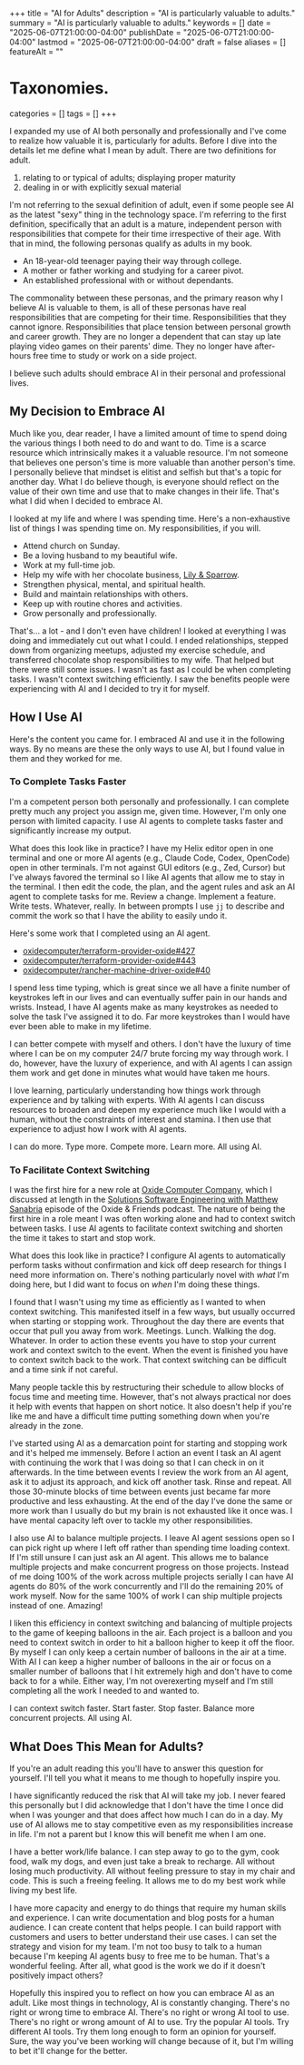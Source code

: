 +++
title       = "AI for Adults"
description = "AI is particularly valuable to adults."
summary     = "AI is particularly valuable to adults."
keywords    = []
date        = "2025-06-07T21:00:00-04:00"
publishDate = "2025-06-07T21:00:00-04:00"
lastmod     = "2025-06-07T21:00:00-04:00"
draft       = false
aliases     = []
featureAlt  = ""

# Taxonomies.
categories = []
tags       = []
+++

I expanded my use of AI both personally and professionally and I've come to
realize how valuable it is, particularly for adults. Before I dive into the
details let me define what I mean by adult. There are two definitions for adult.

1. relating to or typical of adults; displaying proper maturity
1. dealing in or with explicitly sexual material

I'm not referring to the sexual definition of adult, even if some people see AI
as the latest "sexy" thing in the technology space. I'm referring to the first
definition, specifically that an adult is a mature, independent person with
responsibilities that compete for their time irrespective of their age. With
that in mind, the following personas qualify as adults in my book.

* An 18-year-old teenager paying their way through college.
* A mother or father working and studying for a career pivot.
* An established professional with or without dependants.

The commonality between these personas, and the primary reason why I believe
AI is valuable to them, is all of these personas have real responsibilities
that are competing for their time. Responsibilities that they cannot ignore.
Responsibilities that place tension between personal growth and career growth.
They are no longer a dependent that can stay up late playing video games on
their parents' dime. They no longer have after-hours free time to study or work
on a side project.

I believe such adults should embrace AI in their personal and professional
lives.

## My Decision to Embrace AI

Much like you, dear reader, I have a limited amount of time to spend doing the
various things I both need to do and want to do. Time is a scarce resource which
intrinsically makes it a valuable resource. I'm not someone that believes one
person's time is more valuable than another person's time. I personally believe
that mindset is elitist and selfish but that's a topic for another day. What
I do believe though, is everyone should reflect on the value of their own time
and use that to make changes in their life. That's what I did when I decided to
embrace AI.

I looked at my life and where I was spending time. Here's a non-exhaustive list
of things I was spending time on. My responsibilities, if you will.

<!-- * Attend church on Sunday to the best of our ability. Sometimes we'd miss due to -->
<!-- other conflicting responsibilities. -->
<!-- * Be a loving husband to my beautiful wife. Quality time, dates, communicating, -->
<!-- and even that second definition of adult. -->
<!-- * Work at my full-time job. Money is necessary to pay the bills, especially for -->
<!-- a single-income household. -->
<!-- * Help my wife with her chocolate business, [Lily & -->
<!-- Sparrow](https://lilyandsparrow.net). Often this requires working on the -->
<!-- weekends. -->
<!-- * Strengthen physical, mental, and spiritual health. Exercise, reading, writing, -->
<!-- meditation, and vacation. -->
<!-- * Build and maintain relationships with others. Family, friends, colleagues, -->
<!-- and associates. -->
<!-- * Keep up with routine things. Cooking, cleaning, home chores, home projects, -->
<!-- dog care, car care, etc. -->
<!-- * Personal and career growth. Organize meetups, attend conferences, content -->
<!-- creation, studying, and building. -->

* Attend church on Sunday.
* Be a loving husband to my beautiful wife.
* Work at my full-time job.
* Help my wife with her chocolate business, [Lily & Sparrow][lily-sparrow].
* Strengthen physical, mental, and spiritual health.
* Build and maintain relationships with others.
* Keep up with routine chores and activities.
* Grow personally and professionally.

That's... a lot - and I don't even have children! I looked at everything I
was doing and immediately cut out what I could. I ended relationships, stepped
down from organizing meetups, adjusted my exercise schedule, and transferred
chocolate shop responsibilities to my wife. That helped but there were still
some issues. I wasn't as fast as I could be when completing tasks. I wasn't
context switching efficiently. I saw the benefits people were experiencing with
AI and I decided to try it for myself.

## How I Use AI

Here's the content you came for. I embraced AI and use it in the following ways.
By no means are these the only ways to use AI, but I found value in them and
they worked for me.

### To Complete Tasks Faster 

I'm a competent person both personally and professionally. I can complete pretty
much any project you assign me, given time. However, I'm only one person with
limited capacity. I use AI agents to complete tasks faster and significantly
increase my output.

What does this look like in practice? I have my Helix editor open in one
terminal and one or more AI agents (e.g., Claude Code, Codex, OpenCode) open in
other terminals. I'm not against GUI editors (e.g., Zed, Cursor) but I've always
favored the terminal so I like AI agents that allow me to stay in the terminal.
I then edit the code, the plan, and the agent rules and ask an AI agent to
complete tasks for me. Review a change. Implement a feature. Write tests.
Whatever, really. In between prompts I use `jj` to describe and commit the work
so that I have the ability to easily undo it.

Here's some work that I completed using an AI agent.

* [oxidecomputer/terraform-provider-oxide#427][terraform-provider-oxide#427]
* [oxidecomputer/terraform-provider-oxide#443][terraform-provider-oxide#443]
* [oxidecomputer/rancher-machine-driver-oxide#40][rancher-machine-driver-oxide#40]

I spend less time typing, which is great since we all have a finite number of
keystrokes left in our lives and can eventually suffer pain in our hands and
wrists. Instead, I have AI agents make as many keystrokes as needed to solve
the task I've assigned it to do. Far more keystrokes than I would have ever been
able to make in my lifetime.

I can better compete with myself and others. I don't have the luxury of time
where I can be on my computer 24/7 brute forcing my way through work. I do,
however, have the luxury of experience, and with AI agents I can assign them
work and get done in minutes what would have taken me hours.

I love learning, particularly understanding how things work through experience
and by talking with experts. With AI agents I can discuss resources to broaden
and deepen my experience much like I would with a human, without the constraints
of interest and stamina. I then use that experience to adjust how I work with AI
agents.

I can do more. Type more. Compete more. Learn more. All using AI.

### To Facilitate Context Switching

I was the first hire for a new role at [Oxide Computer Company][oxide-computer],
which I discussed at length in the [Solutions Software Engineering with Matthew
Sanabria][oxide-friends-s5-e16] episode of the Oxide & Friends podcast. The
nature of being the first hire in a role meant I was often working alone and had
to context switch between tasks. I use AI agents to facilitate context switching
and shorten the time it takes to start and stop work.

What does this look like in practice? I configure AI agents to automatically
perform tasks without confirmation and kick off deep research for things I need
more information on. There's nothing particularly novel with _what_ I'm doing
here, but I did want to focus on _when_ I'm doing these things.

I found that I wasn't using my time as efficiently as I wanted to when context
switching. This manifested itself in a few ways, but usually occurred when
starting or stopping work. Throughout the day there are events that occur that
pull you away from work. Meetings. Lunch. Walking the dog. Whatever. In order to
action these events you have to stop your current work and context switch to the
event. When the event is finished you have to context switch back to the work.
That context switching can be difficult and a time sink if not careful.

Many people tackle this by restructuring their schedule to allow blocks of focus
time and meeting time. However, that's not always practical nor does it help
with events that happen on short notice. It also doesn't help if you're like
me and have a difficult time putting something down when you're already in the
zone.

I've started using AI as a demarcation point for starting and stopping work
and it's helped me immensely. Before I action an event I task an AI agent with
continuing the work that I was doing so that I can check in on it afterwards.
In the time between events I review the work from an AI agent, ask it to
adjust its approach, and kick off another task. Rinse and repeat. All those
30-minute blocks of time between events just became far more productive and less
exhausting. At the end of the day I've done the same or more work than I usually
do but my brain is not exhausted like it once was. I have mental capacity left
over to tackle my other responsibilities.

I also use AI to balance multiple projects. I leave AI agent sessions open so I
can pick right up where I left off rather than spending time loading context. If
I'm still unsure I can just ask an AI agent. This allows me to balance multiple
projects and make concurrent progress on those projects. Instead of me doing
100% of the work across multiple projects serially I can have AI agents do 80%
of the work concurrently and I'll do the remaining 20% of work myself. Now for
the same 100% of work I can ship multiple projects instead of one. Amazing!

I liken this efficiency in context switching and balancing of multiple projects
to the game of keeping balloons in the air. Each project is a balloon and you
need to context switch in order to hit a balloon higher to keep it off the
floor. By myself I can only keep a certain number of balloons in the air at a
time. With AI I can keep a higher number of balloons in the air or focus on a
smaller number of balloons that I hit extremely high and don't have to come back
to for a while. Either way, I'm not overexerting myself and I'm still completing
all the work I needed to and wanted to.

I can context switch faster. Start faster. Stop faster. Balance more concurrent
projects. All using AI.

## What Does This Mean for Adults?

If you're an adult reading this you'll have to answer this question for
yourself. I'll tell you what it means to me though to hopefully inspire you.

I have significantly reduced the risk that AI will take my job. I never feared
this personally but I did acknowledge that I don't have the time I once did
when I was younger and that does affect how much I can do in a day. My use of AI
allows me to stay competitive even as my responsibilities increase in life. I'm
not a parent but I know this will benefit me when I am one.

I have a better work/life balance. I can step away to go to the gym, cook food,
walk my dogs, and even just take a break to recharge. All without losing much
productivity. All without feeling pressure to stay in my chair and code. This
is such a freeing feeling. It allows me to do my best work while living my best
life.

I have more capacity and energy to do things that require my human skills and
experience. I can write documentation and blog posts for a human audience. I can
create content that helps people. I can build rapport with customers and users
to better understand their use cases. I can set the strategy and vision for my
team. I'm not too busy to talk to a human because I'm keeping AI agents busy
to free me to be human. That's a wonderful feeling. After all, what good is the
work we do if it doesn't positively impact others?

Hopefully this inspired you to reflect on how you can embrace AI as an adult.
Like most things in technology, AI is constantly changing. There's no right or
wrong time to embrace AI. There's no right or wrong AI tool to use. There's no
right or wrong amount of AI to use. Try the popular AI tools. Try different AI
tools. Try them long enough to form an opinion for yourself. Sure, the way you've
been working will change because of it, but I'm willing to bet it'll change for
the better.

[lily-sparrow]: https://lilyandsparrow.net "Lily & Sparrow"
[terraform-provider-oxide#427]: https://github.com/oxidecomputer/terraform-provider-oxide/pull/427
[terraform-provider-oxide#443]: https://github.com/oxidecomputer/terraform-provider-oxide/pull/443
[rancher-machine-driver-oxide#40]: https://github.com/oxidecomputer/rancher-machine-driver-oxide/pull/40
[oxide-computer]: https://oxide.computer "Oxide Computer Company"
[oxide-friends-s5-e16]: https://oxide-and-friends.transistor.fm/episodes/solutions-software-engineering-with-matthew-sanabria "Solutions Software Engineering with Matthew Sanabria"
